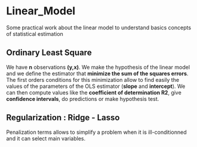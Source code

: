 # Linear_Model
Some practical work about the linear model to understand basics concepts of statistical estimation

## Ordinary Least Square

We have **n** observations **(y,x)**. We make the hypothesis of the linear model and we define the estimator that **minimize the sum of the squares errors**. 
The first orders conditions for this minimization allow to find easily the values of the parameters of the OLS estimator (**slope** and **intercept**). 
We can then compute values like the **coefficient of determination R2**, give **confidence intervals**, do predictions or make hypothesis test.

## Regularization : Ridge - Lasso

Penalization terms allows to simplify a problem when it is ill-conditionned and it can select main variables.


